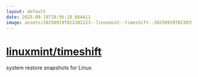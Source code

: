 ```yaml
---
layout: default
date: 2025-09-19T18:56:18.664411
image: assets/20250919T022201223--linuxmint--timeshift--20250919T023035417--cropped.png
---
```


# [linuxmint/timeshift](https://github.com/linuxmint/timeshift)

system restore snapshots for Linux
